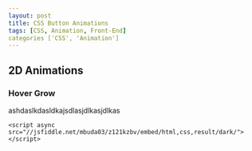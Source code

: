 ```yaml
---
layout: post
title: CSS Button Animations
tags: [CSS, Animation, Front-End]
categories ['CSS', 'Animation']
---
```


## 2D Animations

### Hover Grow


ashdaslkdasldkajsdlasjdlkasjdlkas


`<script async src="//jsfiddle.net/mbuda03/z121kzbv/embed/html,css,result/dark/"> </script>`